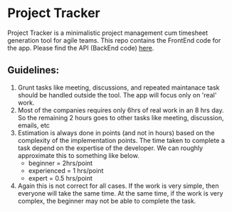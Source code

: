 # Project Tracker

Project Tracker is a minimalistic project management cum timesheet generation tool for agile teams. This repo contains the FrontEnd code for the app. Please find the API (BackEnd code) [here](https://github.com/rethna2/projectTrackerAPI).

## Guidelines:

1. Grunt tasks like meeting, discussions, and repeated maintanace task should be handled outside the tool. The app will focus only on 'real' work.
2. Most of the companies requires only 6hrs of real work in an 8 hrs day. So the remaining 2 hours goes to other tasks like meeting, discussion, emails, etc
3. Estimation is always done in points (and not in hours) based on the complexity of the implementation points. The time taken to complete a task depend on the expertise of the developer. We can roughly approximate this to something like below.
   - beginner = 2hrs/point
   - experienced = 1 hrs/point
   - expert = 0.5 hrs/point
4. Again this is not correct for all cases. If the work is very simple, then everyone will take the same time. At the same time, if the work is very complex, the beginner may not be able to complete the task.
